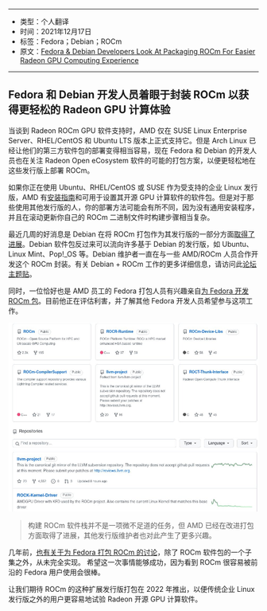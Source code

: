 ----

- 类型：个人翻译
- 时间：2021年12月17日
- 标签：Fedora；Debian；ROCm
- 原文：[Fedora & Debian Developers Look At Packaging ROCm For Easier Radeon GPU Computing Experience](https://www.phoronix.com/scan.php?page=news_item&px=Fedora-Debian-ROCm-Work)

----

## Fedora 和 Debian 开发人员着眼于封装 ROCm 以获得更轻松的 Radeon GPU 计算体验

当谈到 Radeon ROCm GPU 软件支持时，AMD 仅在 SUSE Linux Enterprise Server、RHEL/CentOS 和 Ubuntu LTS 版本上正式支持它。但是 Arch Linux 已经让他们的第三方软件包的部署变得相当容易，现在 Fedora 和 Debian 的开发人员也在关注 Radeon Open eCosystem 软件的可能的打包方案，以便更轻松地在这些发行版上部署 ROCm。

如果你正在使用 Ubuntu、RHEL/CentOS 或 SUSE 作为受支持的企业 Linux 发行版，AMD 有[安装指南](https://rocmdocs.amd.com/en/latest/Installation_Guide/Installation_new.html#system-requirements)和可用于设置其开源 GPU 计算软件的软件包。但是对于那些使用其他发行版的人，你的部署方法可能会有所不同，因为没有通用安装程序，并且在滚动更新你自己的 ROCm 二进制文件时构建步骤相当复杂。

最近几周的好消息是 Debian 在将 ROCm 打包作为其发行版的一部分方面[取得了进展](https://lists.debian.org/debian-ai/2021/11/msg00048.html)。Debian 软件包反过来可以流向许多基于 Debian 的发行版，如 Ubuntu、Linux Mint、Pop!_OS 等。Debian 维护者一直在与一些 AMD/ROCm 人员合作开发这个 ROCm 封装。有关 Debian + ROCm 工作的更多详细信息，请访问此[论坛主题贴](https://www.phoronix.com/forums/forum/linux-graphics-x-org-drivers/open-source-amd-linux/1296835-debian-is-packaging-rocm-help-them-out)。

同时，一位恰好也是 AMD 员工的 Fedora 打包人员有兴趣亲自[为 Fedora 开发 ROCm 包](https://lists.fedoraproject.org/archives/list/devel@lists.fedoraproject.org/thread/DEZTNQWX627WIOT2P4OPL2ZPA27UJXXL/#DEZTNQWX627WIOT2P4OPL2ZPA27UJXXL)。目前他正在评估利害，并了解其他 Fedora 开发人员希望参与这项工作。

![image1217](/PT/photo/image1217.jpg) 
>构建 ROCm 软件栈并不是一项微不足道的任务，但 AMD 已经在改进打包方面取得了进展，其他发行版维护者也对此产生了更多兴趣。

几年前，[也有关于为 Fedora 打包 ROCm 的讨论](https://www.phoronix.com/scan.php?page=news_item&px=ROCm-Possible-For-Fedora)，除了 ROCm 软件包的一个子集之外，从未完全实现。 希望这一次事情能够成功，因为看到 ROCm 很容易被前沿的 Fedora 用户使用会很棒。

让我们期待 ROCm 的这种扩展发行版打包在 2022 年推出，以便传统企业 Linux 发行版之外的用户更容易地试验 Radeon 开源 GPU 计算软件。